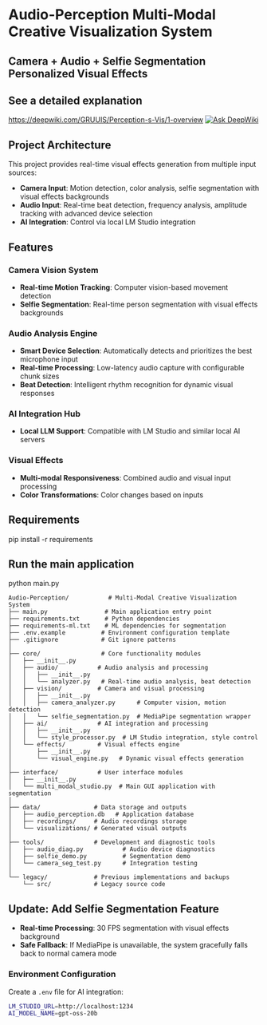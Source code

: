 # Audio-Perception Multi-Modal Creative Visualization System
## Camera + Audio + Selfie Segmentation Personalized Visual Effects

## See a detailed explanation
https://deepwiki.com/GRUUIS/Perception-s-Vis/1-overview
[![Ask DeepWiki](https://deepwiki.com/badge.svg)](https://deepwiki.com/GRUUIS/Perception-s-Vis)

## Project Architecture

This project provides real-time visual effects generation from multiple input sources:
- **Camera Input**: Motion detection, color analysis, selfie segmentation with visual effects backgrounds
- **Audio Input**: Real-time beat detection, frequency analysis, amplitude tracking with advanced device selection
- **AI Integration**: Control via local LM Studio integration

## Features

### Camera Vision System
- **Real-time Motion Tracking**: Computer vision-based movement detection
- **Selfie Segmentation**: Real-time person segmentation with visual effects backgrounds

### Audio Analysis Engine
- **Smart Device Selection**: Automatically detects and prioritizes the best microphone input
- **Real-time Processing**: Low-latency audio capture with configurable chunk sizes
- **Beat Detection**: Intelligent rhythm recognition for dynamic visual responses

### AI Integration Hub
- **Local LLM Support**: Compatible with LM Studio and similar local AI servers

### Visual Effects
- **Multi-modal Responsiveness**: Combined audio and visual input processing
- **Color Transformations**: Color changes based on inputs

## Requirements
pip install -r requirements

## Run the main application
python main.py
```
Audio-Perception/           # Multi-Modal Creative Visualization System
├── main.py                # Main application entry point
├── requirements.txt       # Python dependencies
├── requirements-ml.txt    # ML dependencies for segmentation
├── .env.example          # Environment configuration template
├── .gitignore            # Git ignore patterns
│
├── core/                 # Core functionality modules
│   ├── __init__.py
│   ├── audio/           # Audio analysis and processing
│   │   ├── __init__.py
│   │   └── analyzer.py   # Real-time audio analysis, beat detection
│   ├── vision/          # Camera and visual processing
│   │   ├── __init__.py
│   │   ├── camera_analyzer.py      # Computer vision, motion detection
│   │   └── selfie_segmentation.py  # MediaPipe segmentation wrapper
│   ├── ai/              # AI integration and processing
│   │   ├── __init__.py
│   │   └── style_processor.py  # LM Studio integration, style control
│   └── effects/         # Visual effects engine
│       ├── __init__.py
│       └── visual_engine.py   # Dynamic visual effects generation
│
├── interface/           # User interface modules
│   ├── __init__.py
│   └── multi_modal_studio.py  # Main GUI application with segmentation
│
├── data/               # Data storage and outputs
│   ├── audio_perception.db   # Application database
│   ├── recordings/     # Audio recordings storage
│   └── visualizations/ # Generated visual outputs
│
├── tools/              # Development and diagnostic tools
│   ├── audio_diag.py           # Audio device diagnostics
│   ├── selfie_demo.py          # Segmentation demo
│   └── camera_seg_test.py      # Integration testing
│
└── legacy/             # Previous implementations and backups
    └── src/            # Legacy source code
```

## Update: Add Selfie Segmentation Feature
- **Real-time Processing**: 30 FPS segmentation with visual effects background
- **Safe Fallback**: If MediaPipe is unavailable, the system gracefully falls back to normal camera mode


### Environment Configuration
Create a `.env` file for AI integration:
```bash
LM_STUDIO_URL=http://localhost:1234
AI_MODEL_NAME=gpt-oss-20b
